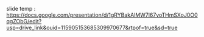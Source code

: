 slide temp : https://docs.google.com/presentation/d/1gRYBakAlMW7l67voTHmSXoJ0O0qgZObG/edit?usp=drive_link&ouid=115905153685309970677&rtpof=true&sd=true
